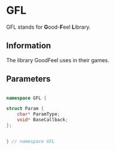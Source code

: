 # GFL
GFL stands for **G**ood-**F**eel **L**ibrary.

## Information
The library GoodFeel uses in their games.

## Parameters

```c++

namespace GFL {

struct Param {
    char* ParamType;
    void* BaseCallback;
};


} // namespace GFL
```